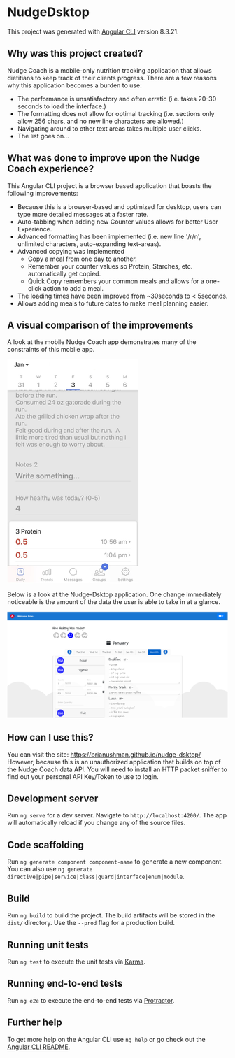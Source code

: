 # NudgeDsktop

This project was generated with [Angular CLI](https://github.com/angular/angular-cli) version 8.3.21.

## Why was this project created?

Nudge Coach is a mobile-only nutrition tracking application that allows dietitians to keep track of their clients progress. There are a few reasons why this application becomes a burden to use:
- The performance is unsatisfactory and often erratic (i.e. takes 20-30 seconds to load the interface.)
- The formatting does not allow for optimal tracking (i.e. sections only allow 256 chars, and no new line characters are allowed.)
- Navigating around to other text areas takes multiple user clicks.
- The list goes on...

## What was done to improve upon the Nudge Coach experience?

This Angular CLI project is a browser based application that boasts the following improvements:
- Because this is a browser-based and optimized for desktop, users can type more detailed messages at a faster rate.
- Auto-tabbing when adding new Counter values allows for better User Experience.
- Advanced formatting has been implemented (i.e. new line '/r/n', unlimited characters, auto-expanding text-areas).
- Advanced copying was implemented
    - Copy a meal from one day to another.
    - Remember your counter values so Protein, Starches, etc. automatically get copied.
    - Quick Copy remembers your common meals and allows for a one-click action to add a meal.
- The loading times have been improved from ~30seconds to < 5seconds.
- Allows adding meals to future dates to make meal planning easier.

## A visual comparison of the improvements

A look at the mobile Nudge Coach app demonstrates many of the constraints of this mobile app.

<img src="./mobile_ss.png" alt="Nudge Coach mobile app" width="300px">

Below is a look at the Nudge-Dsktop application. One change immediately noticeable is the amount of the data the user is able to take in at a glance.

<img src="./desktop_ss.png" alt="Nudge Coach mobile app" width="750px">

## How can I use this?

You can visit the site: https://brianushman.github.io/nudge-dsktop/
However, because this is an unauthorized application that builds on top of the Nudge Coach data API. You will need to install an HTTP packet sniffer to find out your personal API Key/Token to use to login.

## Development server

Run `ng serve` for a dev server. Navigate to `http://localhost:4200/`. The app will automatically reload if you change any of the source files.

## Code scaffolding

Run `ng generate component component-name` to generate a new component. You can also use `ng generate directive|pipe|service|class|guard|interface|enum|module`.

## Build

Run `ng build` to build the project. The build artifacts will be stored in the `dist/` directory. Use the `--prod` flag for a production build.

## Running unit tests

Run `ng test` to execute the unit tests via [Karma](https://karma-runner.github.io).

## Running end-to-end tests

Run `ng e2e` to execute the end-to-end tests via [Protractor](http://www.protractortest.org/).

## Further help

To get more help on the Angular CLI use `ng help` or go check out the [Angular CLI README](https://github.com/angular/angular-cli/blob/master/README.md).
